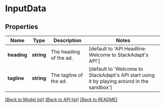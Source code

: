 # InputData

## Properties
Name | Type | Description | Notes
------------ | ------------- | ------------- | -------------
**heading** | **string** | The heading of the ad. | [default to 'API Headline: Welcome to StackAdapt's API']
**tagline** | **string** | The tagline of the ad. | [default to 'Welcome to StackAdapt's API start using it by playing around in the sandbox']

[[Back to Model list]](../README.md#documentation-for-models) [[Back to API list]](../README.md#documentation-for-api-endpoints) [[Back to README]](../README.md)


